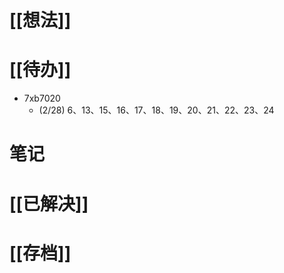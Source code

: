 # [[想法]]

# [[待办]]
- 7xb7020
	- (2/28) 6、13、15、16、17、18、19、20、21、22、23、24

# 笔记

# [[已解决]]

# [[存档]]